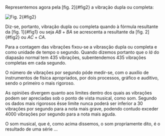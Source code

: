 Representemos agora pela [fig. 2]{#fig2} a vibração dupla ou completa:

![Fig. 2](fig2.png){#fig2}

Diz-se, portanto, vibração dupla ou completa quando à fórmula resultante da [fig. 1]{#fig1} ou seja $AB+BA$ se acrescenta a resultante da [fig. 2]{#fig2} ou $AC + CA$.

Para a contagem das vibrações fixou-se a vibrasção dupla ou completa e como unidade de tempo o segundo. Quando dizemos portanto que o *lá* do diapasão normal tem 435 vibrações, subentendemos 435 vibrações completas em cada segundo.

O número de vibrações por segundo póde medir-se, com o auxílio de instrumentos de física apropriados, por dois processos, gráfico e auditivo, sendo o primeiro o mais rigoroso.

As opiniões divergem quanto aos limites dentro dos quais as vibrações podem ser apreciadas sob o ponto de vista musical, como som. Segundo os dados mais rigorosos êsse limite nunca poderá ser inferior a 30 vibrações por segundo para a nota mais grave, podendo contudo exceder 4000 vibrações por segundo para a nota mais aguda.

O som musical, que é, como acima dissemos, o som propriamente dito, é o resultado de uma série ...